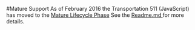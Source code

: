 #Mature Support
As of February 2016 the Transportation 511 (JavaScript) has moved to the [Mature Lifecycle Phase](http://links.esri.com/Support/ProductLifeCycle) 
See the [Readme.md ](https://github.com/Esri/transportation-511/blob/master/README.md)for more details.
